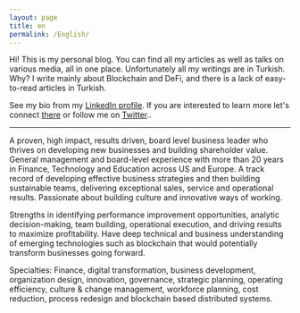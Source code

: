 ```yaml
---
layout: page
title: en
permalink: /English/
---
```

Hi! This is my personal blog. You can find all my articles as well as talks on various media, all in one place. Unfortunately all my writings are in Turkish. Why? I write mainly about Blockchain and DeFi, and there is a lack of easy-to-read articles in Turkish. 

See my bio from my [LinkedIn profile](https://www.linkedin.com/in/turansert/). If you are interested to learn more let's connect [there]((https://www.linkedin.com/in/turansert/)) or follow me on [Twitter](https://twitter.com/turansert).. 


---

A proven, high impact, results driven, board level business leader who thrives on developing new businesses and building shareholder value. General management and board-level experience with more than 20 years in Finance, Technology and Education across US and Europe. A track record of developing effective business strategies and then building sustainable teams, delivering exceptional sales, service and operational results. Passionate about building culture and innovative ways of working.

Strengths in identifying performance improvement opportunities, analytic decision-making, team building, operational execution, and driving results to maximize profitability. Have deep technical and business understanding of emerging technologies such as blockchain that would potentially transform businesses going forward.

Specialties: Finance, digital transformation, business development, organization design, innovation, governance, strategic planning, operating efficiency, culture & change management, workforce planning, cost reduction, process redesign and blockchain based distributed systems. 

